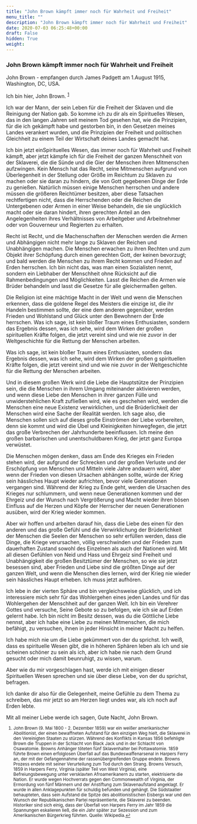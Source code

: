 ```yaml
---
title: "John Brown kämpft immer noch für Wahrheit und Freiheit"
menu_title: ""
description: "John Brown kämpft immer noch für Wahrheit und Freiheit"
date: 2020-07-03 06:25:48+00:00
draft: False
hidden: True
weight:
---
```

### John Brown kämpft immer noch für Wahrheit und Freiheit

John Brown - empfangen durch James Padgett am 1.August 1915, Washington, DC, USA.

Ich bin hier, John Brown. <sup id="a1">[1](#f1)</sup>

Ich war der Mann, der sein Leben für die Freiheit der Sklaven und die Reinigung der Nation gab. So komme ich zu dir als ein Spirituelles Wesen, das in den langen Jahren seit meinem Tod gesehen hat, wie die Prinzipien, für die ich gekämpft habe und gestorben bin, in den Gesetzen meines Landes verankert wurden, und die Prinzipien der Freiheit und politischen Gleichheit zu einem Teil der Wirtschaft deines Landes gemacht hat.

Ich bin jetzt einSpirituelles Wesen, das immer noch für Wahrheit und Freiheit kämpft, aber jetzt kämpfe ich für die Freiheit der ganzen Menschheit von der Sklaverei, die die Sünde und die Gier der Menschen ihren Mitmenschen aufzwingen. Kein Mensch hat das Recht, seine Mitmenschen aufgrund von Überlegenheit in der Stellung oder Größe im Reichtum zu Sklaven zu machen oder sie daran zu hindern, die von Gott gegebenen Dinge der Erde zu genießen. Natürlich müssen einige Menschen herrschen und andere müssen die größeren Reichtümer besitzen, aber diese Tatsachen rechtfertigen nicht, dass die Herrschenden oder die Reichen die Untergebenen oder Armen in einer Weise behandeln, die sie unglücklich macht oder sie daran hindert, ihren gerechten Anteil an den Angelegenheiten ihres Verhältnisses von Arbeitgeber und Arbeitnehmer oder von Gouverneur und Regierten zu erhalten.

Recht ist Recht, und die Machenschaften der Menschen werden die Armen und Abhängigen nicht mehr lange zu Sklaven der Reichen und Unabhängigen machen. Die Menschen erwachen zu ihren Rechten und zum Objekt ihrer Schöpfung durch einen gerechten Gott, der keinen bevorzugt; und bald werden die Menschen zu ihrem Recht kommen und Frieden auf Erden herrschen. Ich bin nicht das, was man einen Sozialisten nennt, sondern ein Liebhaber der Menschheit ohne Rücksicht auf die Rahmenbedingungen und Möglichkeiten. Lasst die Reichen die Armen wie Brüder behandeln und lasst die Gesetze für alle gleichermaßen gelten.

Die Religion ist eine mächtige Macht in der Welt und wenn die Menschen erkennen, dass die goldene Regel des Meisters die einzige ist, die ihr Handeln bestimmen sollte, der eine dem anderen gegenüber, werden Frieden und Wohlstand und Glück unter den Bewohnern der Erde herrschen. Was ich sage, ist kein bloßer Traum eines Enthusiasten, sondern das Ergebnis dessen, was ich sehe, wird dem Wirken der großen spirituellen Kräfte folgen, die jetzt vereint sind und wie nie zuvor in der Weltgeschichte für die Rettung der Menschen arbeiten.

Was ich sage, ist kein bloßer Traum eines Enthusiasten, sondern das Ergebnis dessen, was ich sehe, wird dem Wirken der großen g spirituellen Kräfte folgen, die jetzt vereint sind und wie nie zuvor in der Weltgeschichte für die Rettung der Menschen arbeiten.

Und in diesem großen Werk wird die Liebe die Hauptstütze der Prinzipien sein, die die Menschen in ihrem Umgang miteinander aktivieren werden, und wenn diese Liebe den Menschen in ihrer ganzen Fülle und unwiderstehlichen Kraft zufließen wird, wie es geschehen wird, werden die Menschen eine neue Existenz verwirklichen, und die Brüderlichkeit der Menschen wird eine Sache der Realität werden. Ich sage also, die Menschen sollen sich auf dieses große Einströmen der Liebe vorbereiten, denn sie kommt und wird die Übel und Kleinigkeiten hinwegfegen, die jetzt das große Verbrechen der Jahrhunderte beeinflussen. Ich meine den großen barbarischen und unentschuldbaren Krieg, der jetzt ganz Europa verwüstet.

Die Menschen mögen denken, dass am Ende des Krieges ein Frieden stehen wird, der aufgrund der Schrecken und der großen Verluste und der Erschöpfung von Menschen und Mitteln viele Jahre andauern wird, aber wenn der Frieden von diesen Ursachen abhängen sollte, würde der Krieg sein hässliches Haupt wieder aufrichten, bevor viele Generationen vergangen sind. Während der Krieg zu Ende geht, werden die Ursachen des Krieges nur schlummern, und wenn neue Generationen kommen und der Ehrgeiz und der Wunsch nach Vergrößerung und Macht wieder ihren bösen Einfluss auf die Herzen und Köpfe der Herrscher der neuen Generationen ausüben, wird der Krieg wieder kommen.

Aber wir hoffen und arbeiten darauf hin, dass die Liebe des einen für den anderen und das große Gefühl und die Verwirklichung der Brüderlichkeit der Menschen die Seelen der Menschen so sehr erfüllen werden, dass die Dinge, die Kriege verursachen, völlig verschwinden und der Frieden zum dauerhaften Zustand sowohl des Einzelnen als auch der Nationen wird. Mit all diesen Gefühlen von Neid und Hass und Ehrgeiz sind Freiheit und Unabhängigkeit die großen Besitztümer der Menschen, so wie sie jetzt besessen sind, aber Frieden und Liebe sind die größten Dinge auf der ganzen Welt, und wenn die Menschen dies lernen, wird der Krieg nie wieder sein hässliches Haupt erheben. Ich muss jetzt aufhören.

Ich lebe in der vierten Sphäre und bin vergleichsweise glücklich, und ich interessiere mich sehr für das Wohlergehen eines jeden Landes und für das Wohlergehen der Menschheit auf der ganzen Welt. Ich bin ein Verehrer Gottes und versuche, Seine Gebote so zu befolgen, wie ich sie auf Erden gelernt habe. Ich bin nicht im Besitz dessen, was du die Göttliche Liebe nennst, aber ich habe eine Liebe zu meinen Mitmenschen, die mich befähigt, zu versuchen, ihnen in jeder Hinsicht in meiner Macht zu helfen.

Ich habe mich nie um die Liebe gekümmert von der du sprichst. Ich weiß, dass es spirituelle Wesen gibt, die in höheren Sphären leben als ich und sie scheinen schöner zu sein als ich, aber ich habe nie nach dem Grund gesucht oder mich damit beunruhigt, zu wissen, warum.

Aber wie du mir vorgeschlagen hast, werde ich mit einigen dieser Spirituellen Wesen sprechen und sie über diese Liebe, von der du sprichst, befragen.

Ich danke dir also für die Gelegenheit, meine Gefühle zu dem Thema zu schreiben, das mir jetzt so am Herzen liegt undes war, als ich noch auf Erden lebte.

Mit all meiner Liebe werde ich sagen, Gute Nacht, John Brown.
<small>

1. <large id="f1"> John Brown (9. Mai 1800 - 2. Dezember 1859) war ein weißer amerikanischer Abolitionist, der einen bewaffneten Aufstand für den einzigen Weg hielt, die Sklaverei in den Vereinigten Staaten zu stürzen. Während des Konflikts in Kansas 1856 befehligte Brown die Truppen in der Schlacht von Black Jack und in der Schlacht von Osawatomie. Browns Anhänger töteten fünf Sklavenhalter bei Pottawatomie. 1859 führte Brown einen erfolglosen Überfall auf das Bundeswaffenarsenal in Harpers Ferry an, der mit der Gefangennahme der rassenübergreifenden Gruppe endete. Browns Prozess endete mit seiner Verurteilung zum Tod durch den Strang. Browns Versuch, 1859 in Harpers Ferry, Virginia (später Teil von West Virginia), eine Befreiungsbewegung unter versklavten Afroamerikanern zu starten, elektrisierte die Nation. Er wurde wegen Hochverrats gegen den Commonwealth of Virginia, der Ermordung von fünf Männern und der Anstiftung zum Sklavenaufstand angeklagt. Er wurde in allen Anklagepunkten für schuldig befunden und gehängt. Die Südstaatler behaupteten, dass sein Aufstand die Spitze des abolitionistischen Eisbergs war und den Wunsch der Republikanischen Partei repräsentierte, die Sklaverei zu beenden. Historiker sind sich einig, dass der Überfall von Harpers Ferry im Jahr 1859 die Spannungen eskalieren ließ, die ein Jahr später zur Sezession und zum Amerikanischen Bürgerkrieg führten. Quelle: Wikipedia.[↩](#a1)
